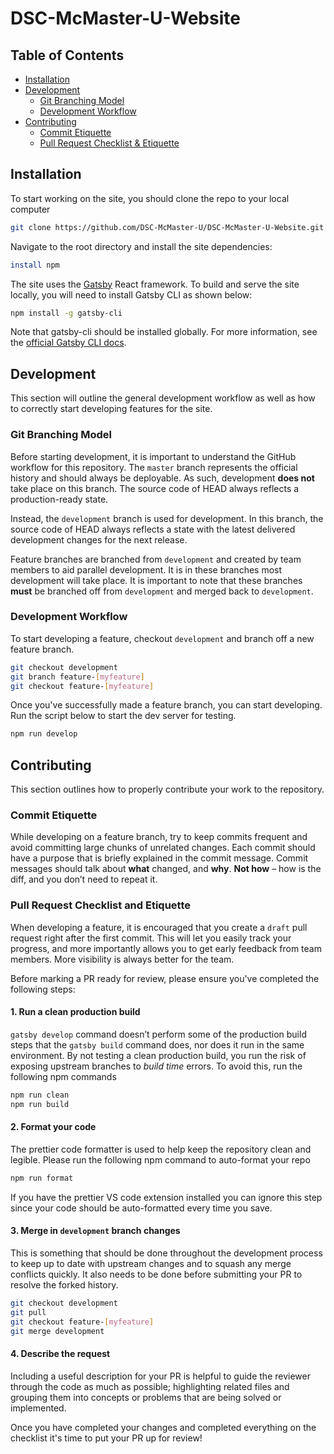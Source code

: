 # DSC-McMaster-U-Website

## Table of Contents

- [Installation](#Installation)
- [Development](#Development)
  - [Git Branching Model](#Git-Branching-Model)
  - [Development Workflow](#Development-Workflow)
- [Contributing](#Contributing)
  - [Commit Etiquette](#Commit-Etiquette)
  - [Pull Request Checklist & Etiquette](#Pull-Request-Checklist-and-Etiquette)

## Installation

To start working on the site, you should clone the repo to your local computer

```bash
git clone https://github.com/DSC-McMaster-U/DSC-McMaster-U-Website.git
```

Navigate to the root directory and install the site dependencies:

```bash
install npm
```

The site uses the [Gatsby](https://www.gatsbyjs.com/) React framework. To build and serve the site locally, you will need to install Gatsby CLI as shown below:

```bash
npm install -g gatsby-cli
```

Note that gatsby-cli should be installed globally. For more information, see the
[official Gatsby CLI docs](https://www.gatsbyjs.com/docs/gatsby-cli/).

## Development

This section will outline the general development workflow as well as how to correctly start developing features for the site.

### Git Branching Model

Before starting development, it is important to understand the GitHub workflow for this repository. The `master` branch represents the official history and should always be deployable. As such, development **does not** take place on this branch. The source code of HEAD always reflects a production-ready state.

Instead, the `development` branch is used for development. In this branch, the source code of HEAD always reflects a state with the latest delivered development changes for the next release.

Feature branches are branched from `development` and created by team members to aid parallel development. It is in these branches most development will take place. It is important to note that these branches **must** be branched off from `development` and merged back to `development`.

### Development Workflow

To start developing a feature, checkout `development` and branch off a new feature branch.

```bash
git checkout development
git branch feature-[myfeature]
git checkout feature-[myfeature]
```

Once you've successfully made a feature branch, you can start developing. Run the script below to start the dev server for testing.

```bash
npm run develop
```

## Contributing

This section outlines how to properly contribute your work to the repository.

### Commit Etiquette

While developing on a feature branch, try to keep commits frequent and avoid committing large chunks of unrelated changes. Each commit should have a purpose that is briefly explained in the commit message. Commit messages should talk about **what** changed, and **why**. **Not how** – how is the diff, and you don’t need to repeat it.

### Pull Request Checklist and Etiquette

When developing a feature, it is encouraged that you create a `draft` pull request right after the first commit. This will let you easily track your progress, and more importantly allows you to get early feedback from team members. More visibility is always better for the team.

Before marking a PR ready for review, please ensure you've completed the following steps:

#### 1. Run a clean production build

`gatsby develop` command doesn’t perform some of the production build steps that the `gatsby build` command does, nor does it run in the same environment. By not testing a clean production build, you run the risk of exposing upstream branches to _build time_ errors. To avoid this, run the following npm commands

```bash
npm run clean
npm run build
```

#### 2. Format your code

The prettier code formatter is used to help keep the repository clean and legible. Please run the following npm command to auto-format your repo

```bash
npm run format
```

If you have the prettier VS code extension installed you can ignore this step since your code should be auto-formatted every time you save.

#### 3. Merge in `development` branch changes

This is something that should be done throughout the development process to keep up to date with upstream changes and to squash any merge conflicts quickly. It also needs to be done before submitting your PR to resolve the forked history.

```bash
git checkout development
git pull
git checkout feature-[myfeature]
git merge development
```

#### 4. Describe the request

Including a useful description for your PR is helpful to guide the reviewer through the code as much as possible; highlighting related files and grouping them into concepts or problems that are being solved or implemented.

Once you have completed your changes and completed everything on the checklist it's time to put your PR up for review!
